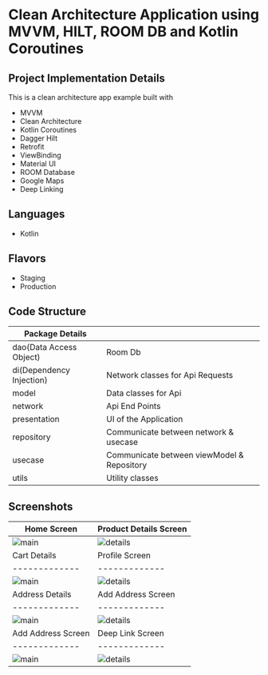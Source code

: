 

# Clean Architecture Application using MVVM, HILT, ROOM DB and Kotlin Coroutines


## Project Implementation Details

This is a clean architecture app example built with

- MVVM
- Clean Architecture
- Kotlin Coroutines
- Dagger Hilt
- Retrofit
- ViewBinding
- Material UI
- ROOM Database
- Google Maps
- Deep Linking

## Languages 
- Kotlin

## Flavors 
- Staging
- Production


## Code Structure

| Package Details |  |
| ------------- | ------------- |
| dao(Data Access Object) | Room Db |
| di(Dependency Injection) | Network classes for Api Requests |
| model | Data classes for Api |
| network | Api End Points |
| presentation | UI of the Application |
| repository | Communicate between network & usecase |
| usecase | Communicate between viewModel & Repository |
| utils | Utility classes |


## Screenshots 
| Home Screen  | Product Details Screen |
| ------------- | ------------- |
| ![main](https://github.com/wasif1/Ecommerce/blob/master/app/screenshots/1.jpg)  | ![details](https://github.com/wasif1/Ecommerce/blob/master/app/screenshots/2.jpg)  |
| Cart Details  | Profile Screen |
| ------------- | ------------- |
| ![main](https://github.com/wasif1/Ecommerce/blob/master/app/screenshots/3.jpg)  | ![details](https://github.com/wasif1/Ecommerce/blob/master/app/screenshots/4.jpg)  |
| Address Details  | Add Address Screen |
| ------------- | ------------- |
| ![main](https://github.com/wasif1/Ecommerce/blob/master/app/screenshots/5.jpg)  | ![details](https://github.com/wasif1/Ecommerce/blob/master/app/screenshots/6.jpg)  |
| Add Address Screen  | Deep Link Screen |
| ------------- | ------------- |
| ![main](https://github.com/wasif1/Ecommerce/blob/master/app/screenshots/7.jpg)  | ![details](https://github.com/wasif1/Ecommerce/blob/master/app/screenshots/8.jpg)  |










